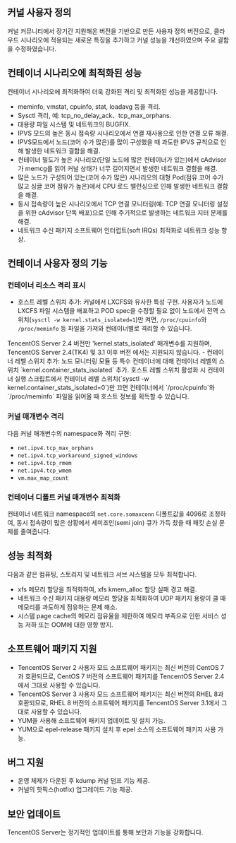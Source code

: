 ## 커널 사용자 정의
커널 커뮤니티에서 장기간 지원해온 버전을 기반으로 만든 사용자 정의 버전으로, 클라우드 시나리오에 적용되는 새로운 특징을 추가하고 커널 성능을 개선하였으며 주요 결함을 수정하였습니다.

## 컨테이너 시나리오에 최적화된 성능
컨테이너 시나리오에 최적화하여 더욱 강화된 격리 및 최적화된 성능을 제공합니다.
- meminfo, vmstat, cpuinfo, stat, loadavg 등을 격리.
- Sysctl 격리, 예: tcp_no_delay_ack、tcp_max_orphans.
- 대용량 파일 시스템 및 네트워크의 BUGFIX.
- IPVS 모드의 높은 동시 접속량 시나리오에서 연결 재사용으로 인한 연결 오류 해결.
- IPVS모드에서 노드(코어 수가 많은)를 많이 구성했을 때 과도한 IPVS 규칙으로 인해 발생한 네트워크 결함을 해결.
- 컨테이너 밀도가 높은 시나리오(단일 노드에 많은 컨테이너가 있는)에서 cAdvisor가 memcg를 읽어 커널 상태가 너무 길어지면서 발생한 네트워크 결함을 해결.
- 많은 노드가 구성되어 있는(코어 수가 많은) 시나리오의 대형 Pod(점유 코어 수가 많고 싱글 코어 점유가 높은)에서 CPU 로드 밸런싱으로 인해 발생한 네트워크 결함을 해결.
- 동시 접속량이 높은 시나리오에서 TCP 연결 모니터링(예: TCP 연결 모니터링 설정을 위한 cAdvisor 단독 배포)으로 인해 주기적으로 발생하는 네트워크 지터 문제를 해결.
- 네트워크 수신 패키지 소프트웨어 인터럽트(soft IRQs) 최적화로 네트워크 성능 향상.

## 컨테이너 사용자 정의 기능
### 컨테이너 리소스 격리 표시
- 호스트 레벨 스위치 추가: 커널에서 LXCFS와 유사한 특성 구현. 사용자가 노드에 LXCFS 파일 시스템을 배포하고 POD spec을 수정할 필요 없이 노드에서 전역 스위치(`sysctl -w kernel.stats_isolated=1`)만 켜면, `/proc/cpuinfo`와 `/proc/meminfo` 등 파일을 가져와 컨테이너별로 격리할 수 있습니다.
<dx-alert infotype="notice" title="">
TencentOS Server 2.4 버전만 'kernel.stats_isolated' 매개변수를 지원하며, TencentOS Server 2.4(TK4) 및 3.1 이후 버전 에서는 지원되지 않습니다.
</dx-alert>
- 컨테이너 레벨 스위치 추가: 노드 모니터링 모듈 등 특수 컨테이너에 대해 컨테이너 레벨의 스위치 `kernel.container_stats_isolated` 추가. 호스트 레벨 스위치 활성화 시 컨테이너 실행 스크립트에서 컨테이너 레벨 스위치(`sysctl -w kernel.container_stats_isolated=0`)만 끄면 컨테이너에서 `/proc/cpuinfo`와 `/proc/meminfo` 파일을 읽어올 때 호스트 정보를 획득할 수 있습니다.

### 커널 매개변수 격리
다음 커널 매개변수의 namespace화 격리 구현:
- `net.ipv4.tcp_max_orphans`
- `net.ipv4.tcp_workaround_signed_windows`
- `net.ipv4.tcp_rmem`
- `net.ipv4.tcp_wmem`
- `vm.max_map_count`

### 컨테이너 디폴트 커널 매개변수 최적화
컨테이너 네트워크 namespace의 `net.core.somaxconn` 디폴트값을 4096로 조정하여, 동시 접속량이 많은 상황에서 세미조인(semi join) 큐가 가득 찼을 때 패킷 손실 문제를 줄여줍니다.

## 성능 최적화
다음과 같은 컴퓨팅, 스토리지 및 네트워크 서브 시스템을 모두 최적합니다.
- xfs 메모리 할당을 최적화하여, xfs kmem_alloc 할당 실패 경고 해결.
- 네트워크 수신 패키지 대용량 메모리 할당을 최적화하여 UDP 패키지 용량이 클 때 메모리를 과도하게 점유하는 문제 해소.
- 시스템 page cache의 메모리 점유율을 제한하여 메모리 부족으로 인한 서비스 성능 저하 또는 OOM에 대한 영향 방지.

## 소프트웨어 패키지 지원
- TencentOS Server 2 사용자 모드 소프트웨어 패키지는 최신 버전의 CentOS 7과 호환되므로, CentOS 7 버전의 소프트웨어 패키지를 TencentOS Server 2.4에서 그대로 사용할 수 있습니다. 
- TencentOS Server 3 사용자 모드 소프트웨어 패키지는 최신 버전의 RHEL 8과 호환되므로, RHEL 8 버전의 소프트웨어 패키지를 TencentOS Server 3.1에서 그대로 사용할 수 있습니다. 
- YUM을 사용해 소프트웨어 패키지 업데이트 및 설치 가능.
- YUM으로 epel-release 패키지 설치 후 epel 소스의 소프트웨어 패키지 사용 가능.

## 버그 지원
- 운영 체제가 다운된 후 kdump 커널 덤프 기능 제공.
- 커널의 핫픽스(hotfix) 업그레이드 기능 제공.

## 보안 업데이트
TencentOS Server는 정기적인 업데이트를 통해 보안과 기능을 강화합니다.
